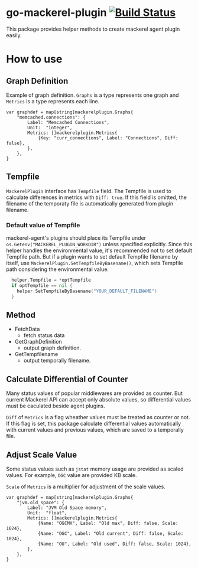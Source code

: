 go-mackerel-plugin [![Build Status](https://travis-ci.org/mackerelio/go-mackerel-plugin.svg?branch=master)](https://travis-ci.org/mackerelio/go-mackerel-plugin)
==================

This package provides helper methods to create mackerel agent plugin easily.


How to use
==========

## Graph Definition

Example of graph definition.
`Graphs` is a type represents one graph and `Metrics` is a type represents each line.

```golang
var graphdef = map[string]mackerelplugin.Graphs{
	"memcached.connections": {
		Label: "Memcached Connections",
		Unit:  "integer",
		Metrics: []mackerelplugin.Metrics{
			{Key: "curr_connections", Label: "Connections", Diff: false},
		},
	},
}
```

## Tempfile

`MackerelPlugin` interface has `Tempfile` field. The Tempfile is used to calculate differences in metrics with `Diff: true`.
If this field is omitted, the filename of the temporaty file is automatically generated from plugin filename.

### Default value of Tempfile

mackerel-agent's plugins should place its Tempfile under `os.Getenv("MACKEREL_PLUGIN_WORKDIR")` unless specified explicitly.
Since this helper handles the environmental value, it's recommended not to set default Tempfile path.
But if a plugin wants to set default Tempfile filename by itself, use `MackerelPlugin.SetTempfileByBasename()`, which sets Tempfile path considering the environmental value.

```go
  helper.Tempfile = *optTempfile
  if optTempfile == nil {
    helper.SetTempfileByBasename("YOUR_DEFAULT_FILENAME")
  }
```

## Method
- FetchData
  - fetch status data
- GetGraphDefinition
  - output graph definition.
- GetTempfilename
  - output temporally filename.

## Calculate Differential of Counter

Many status values of popular middlewares are provided as counter.
But current Mackerel API can accept only absolute values, so differential values must be caculated beside agent plugins.

`Diff` of `Metrics` is a flag wheather values must be treated as counter or not.
If this flag is set, this package calculate differential values automatically with current values and previous values, which are saved to a temporally file.

## Adjust Scale Value

Some status values such as `jstat` memory usage are provided as scaled values.
For example, `OGC` value are provided KB scale.

`Scale` of `Metrics` is a multiplier for adjustment of the scale values.

```golang
var graphdef = map[string]mackerelplugin.Graphs{
    "jvm.old_space": {
        Label: "JVM Old Space memory",
        Unit:  "float",
        Metrics: []mackerelplugin.Metrics{
            {Name: "OGCMX", Label: "Old max", Diff: false, Scale: 1024},
            {Name: "OGC", Label: "Old current", Diff: false, Scale: 1024},
            {Name: "OU", Label: "Old used", Diff: false, Scale: 1024},
        },
    },
}
```
